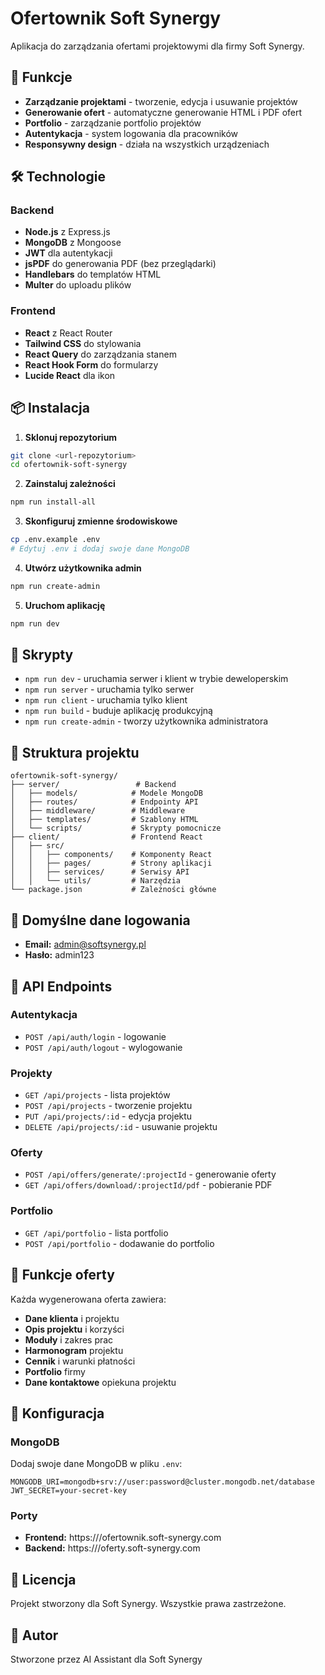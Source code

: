 # Ofertownik Soft Synergy

Aplikacja do zarządzania ofertami projektowymi dla firmy Soft Synergy.

## 🚀 Funkcje

- **Zarządzanie projektami** - tworzenie, edycja i usuwanie projektów
- **Generowanie ofert** - automatyczne generowanie HTML i PDF ofert
- **Portfolio** - zarządzanie portfolio projektów
- **Autentykacja** - system logowania dla pracowników
- **Responsywny design** - działa na wszystkich urządzeniach

## 🛠️ Technologie

### Backend
- **Node.js** z Express.js
- **MongoDB** z Mongoose
- **JWT** dla autentykacji
- **jsPDF** do generowania PDF (bez przeglądarki)
- **Handlebars** do templatów HTML
- **Multer** do uploadu plików

### Frontend
- **React** z React Router
- **Tailwind CSS** do stylowania
- **React Query** do zarządzania stanem
- **React Hook Form** do formularzy
- **Lucide React** dla ikon

## 📦 Instalacja

1. **Sklonuj repozytorium**
```bash
git clone <url-repozytorium>
cd ofertownik-soft-synergy
```

2. **Zainstaluj zależności**
```bash
npm run install-all
```

3. **Skonfiguruj zmienne środowiskowe**
```bash
cp .env.example .env
# Edytuj .env i dodaj swoje dane MongoDB
```

4. **Utwórz użytkownika admin**
```bash
npm run create-admin
```

5. **Uruchom aplikację**
```bash
npm run dev
```

## 🔧 Skrypty

- `npm run dev` - uruchamia serwer i klient w trybie deweloperskim
- `npm run server` - uruchamia tylko serwer
- `npm run client` - uruchamia tylko klient
- `npm run build` - buduje aplikację produkcyjną
- `npm run create-admin` - tworzy użytkownika administratora

## 📁 Struktura projektu

```
ofertownik-soft-synergy/
├── server/                 # Backend
│   ├── models/            # Modele MongoDB
│   ├── routes/            # Endpointy API
│   ├── middleware/        # Middleware
│   ├── templates/         # Szablony HTML
│   └── scripts/           # Skrypty pomocnicze
├── client/                # Frontend React
│   ├── src/
│   │   ├── components/    # Komponenty React
│   │   ├── pages/         # Strony aplikacji
│   │   ├── services/      # Serwisy API
│   │   └── utils/         # Narzędzia
└── package.json           # Zależności główne
```

## 🔐 Domyślne dane logowania

- **Email:** admin@softsynergy.pl
- **Hasło:** admin123

## 📄 API Endpoints

### Autentykacja
- `POST /api/auth/login` - logowanie
- `POST /api/auth/logout` - wylogowanie

### Projekty
- `GET /api/projects` - lista projektów
- `POST /api/projects` - tworzenie projektu
- `PUT /api/projects/:id` - edycja projektu
- `DELETE /api/projects/:id` - usuwanie projektu

### Oferty
- `POST /api/offers/generate/:projectId` - generowanie oferty
- `GET /api/offers/download/:projectId/pdf` - pobieranie PDF

### Portfolio
- `GET /api/portfolio` - lista portfolio
- `POST /api/portfolio` - dodawanie do portfolio

## 🎨 Funkcje oferty

Każda wygenerowana oferta zawiera:
- **Dane klienta** i projektu
- **Opis projektu** i korzyści
- **Moduły** i zakres prac
- **Harmonogram** projektu
- **Cennik** i warunki płatności
- **Portfolio** firmy
- **Dane kontaktowe** opiekuna projektu

## 🔧 Konfiguracja

### MongoDB
Dodaj swoje dane MongoDB w pliku `.env`:
```
MONGODB_URI=mongodb+srv://user:password@cluster.mongodb.net/database
JWT_SECRET=your-secret-key
```

### Porty
- **Frontend:** https:///ofertownik.soft-synergy.com
- **Backend:** https:///oferty.soft-synergy.com

## 📝 Licencja

Projekt stworzony dla Soft Synergy. Wszystkie prawa zastrzeżone.

## 👥 Autor

Stworzone przez AI Assistant dla Soft Synergy 